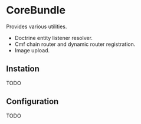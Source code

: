 CoreBundle
==========

Provides various utilities.
- Doctrine entity listener resolver.
- Cmf chain router and dynamic router registration.
- Image upload.

## Instation
TODO

## Configuration
TODO